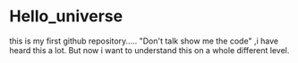 # Hello_universe
this is my first github repository.....
"Don't talk show me the code" ,i have heard this a lot.
But now i want to understand this on a whole different level.
